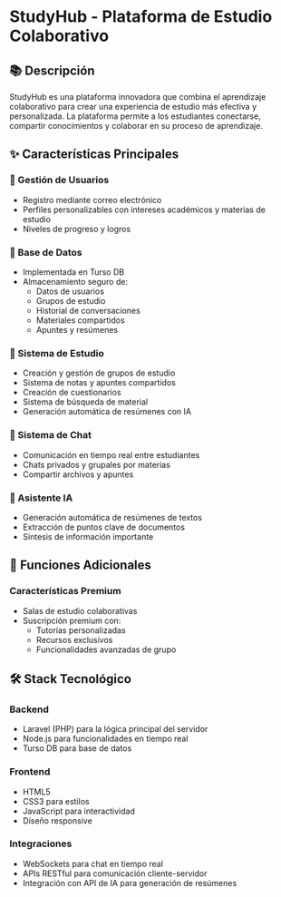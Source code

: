 # StudyHub - Plataforma de Estudio Colaborativo

## 📚 Descripción
StudyHub es una plataforma innovadora que combina el aprendizaje colaborativo para crear una experiencia de estudio más efectiva y personalizada. La plataforma permite a los estudiantes conectarse, compartir conocimientos y colaborar en su proceso de aprendizaje.

## ✨ Características Principales

### 👥 Gestión de Usuarios
- Registro mediante correo electrónico
- Perfiles personalizables con intereses académicos y materias de estudio
- Niveles de progreso y logros

### 💾 Base de Datos
- Implementada en Turso DB
- Almacenamiento seguro de:
  - Datos de usuarios
  - Grupos de estudio
  - Historial de conversaciones
  - Materiales compartidos
  - Apuntes y resúmenes

### 📝 Sistema de Estudio
- Creación y gestión de grupos de estudio
- Sistema de notas y apuntes compartidos
- Creación de cuestionarios
- Sistema de búsqueda de material
- Generación automática de resúmenes con IA

### 💬 Sistema de Chat
- Comunicación en tiempo real entre estudiantes
- Chats privados y grupales por materias
- Compartir archivos y apuntes

### 🤖 Asistente IA
- Generación automática de resúmenes de textos
- Extracción de puntos clave de documentos
- Síntesis de información importante

## 🚀 Funciones Adicionales

### Características Premium
- Salas de estudio colaborativas
- Suscripción premium con:
  - Tutorías personalizadas
  - Recursos exclusivos
  - Funcionalidades avanzadas de grupo

## 🛠️ Stack Tecnológico

### Backend
- Laravel (PHP) para la lógica principal del servidor
- Node.js para funcionalidades en tiempo real
- Turso DB para base de datos

### Frontend
- HTML5
- CSS3 para estilos
- JavaScript para interactividad
- Diseño responsive

### Integraciones
- WebSockets para chat en tiempo real
- APIs RESTful para comunicación cliente-servidor
- Integración con API de IA para generación de resúmenes




